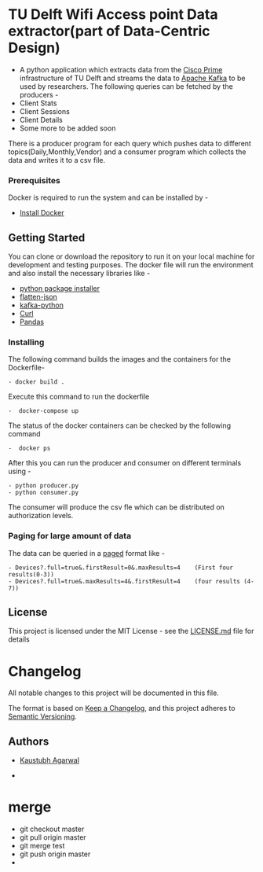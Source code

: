 # TU Delft Wifi Access point Data extractor(part of Data-Centric Design)

- A python application which extracts data from the [Cisco Prime](https://www.cisco.com/c/en/us/products/cloud-systems-management/prime-infrastructure/index.html) infrastructure of TU Delft and streams the data to [Apache Kafka](https://kafka.apache.org/) to be used by researchers. 
The following queries can be fetched by the producers - 
- Client Stats
- Client Sessions
- Client Details
- Some more to be added soon

There is a producer program for each query which pushes data to different topics(Daily,Monthly,Vendor) and a consumer program which collects the data and writes it to a csv file.

### Prerequisites

Docker is required to run the system and can be installed by - 

* [Install Docker](https://docs.docker.com/install/linux/docker-ce/ubuntu/)

## Getting Started
You can clone or download the repository to run it on your local machine for development and testing purposes. The docker file will run the environment and also install the necessary libraries like -
* [python package installer](https://pip.pypa.io/en/stable/) 
* [flatten-json](https://pypi.org/project/flatten-json/) 
* [kafka-python](https://github.com/dpkp/kafka-python)
* [Curl](https://curl.haxx.se/)
* [Pandas](https://pypi.org/project/pandas/)

### Installing

The following command builds the images and the containers for the Dockerfile-
```
- docker build .
```
Execute this command to run the dockerfile
```
-  docker-compose up
```
The status of the docker containers can be checked by the following command
```
-  docker ps
```
After this you can run the producer and consumer on different terminals using -

```
- python producer.py
- python consumer.py
```
The consumer will produce the csv fle which can be distributed on authorization levels. 

### Paging for large amount of data

The data can be queried in a [paged](https://solutionpartner.cisco.com/media/prime-infrastructure/api-reference/szier-m8-106.cisco.com/webacs/api/v3/index9df8.html?id=paging-doc) format like -  
```
- Devices?.full=true&.firstResult=0&.maxResults=4    (First four results(0-3))
- Devices?.full=true&.maxResults=4&.firstResult=4    (four results (4-7))
```

## License

This project is licensed under the MIT License - see the [LICENSE.md](https://opensource.org/licenses/MIT) file for details

# Changelog

All notable changes to this project will be documented in this file.

The format is based on [Keep a Changelog](https://keepachangelog.com/en/1.0.0/),
and this project adheres to [Semantic Versioning](https://semver.org/spec/v2.0.0.html).

## Authors

* [Kaustubh Agarwal](https://github.com/Kaustubhagarwal18)
- 
# merge 
- git checkout master
- git pull origin master
- git merge test
- git push origin master
- 



